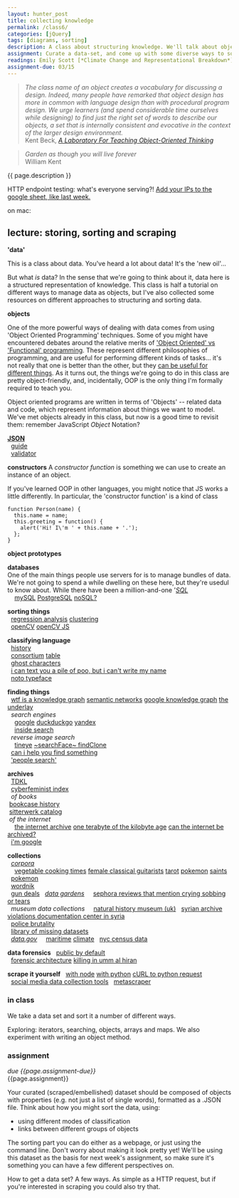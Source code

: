 ```yaml
---  
layout: hunter_post  
title: collecting knowledge  
permalink: /class6/  
categories: [jQuery]
tags: [diagrams, sorting]
description: A class about structuring knowledge. We'll talk about objects, data, libraries, scraping and the politics of taxonomy.
assignment: Curate a data-set, and come up with some diverse ways to sort it.
readings: Emily Scott [*Climate Change and Representational Breakdown*](https://averyreview.com/issues/16/archives-of-the-present-future)<br>Clayton Aldern [*Cartographers Without Borders*](https://logicmag.io/justice/cartographers-without-borders/)
assignment-due: 03/15
---  
```


> *The class name of an object creates a vocabulary for discussing a design. Indeed, many people have remarked that object design has more in common with language design than with procedural program design. We urge learners (and spend considerable time ourselves while designing) to find just the right set of words to describe our objects, a set that is internally consistent and evocative in the context of the larger design environment.*  
> Kent Beck, [*A Laboratory For Teaching Object-Oriented Thinking*](http://worrydream.com/refs/Beck%20-%20%20A%20Laboratory%20For%20Teaching%20Object-Oriented%20Thinking.pdf)

> *Garden as though you will live forever*  
> William Kent  

{{ page.description }}

HTTP endpoint testing: what's everyone serving?! [Add your IPs to the google sheet, like last week.](https://docs.google.com/spreadsheets/d/1Geq0eVsVNMHlhbMsSgQ6eXJzn8NPMJuBecdh-K2EpmE/edit#gid=0)

on mac: 

## lecture: storing, sorting and scraping


**'data'**

This is a class about data. You've heard a lot about data! It's the 'new oil'... 

But what *is* data? In the sense that we're going to think about it, data here is a structured representation of knowledge. This class is half a tutorial on different ways to manage data as objects, but I've also collected some resources on different approaches to structuring and sorting data.

**objects**  

One of the more powerful ways of dealing with data comes from using 'Object Oriented Programming' techniques. Some of you might have encountered debates around the relative merits of ['Object Oriented' vs 'Functional' programming](https://www.codenewbie.org/blogs/object-oriented-programming-vs-functional-programming). These represent different philosophies of programming, and are useful for performing different kinds of tasks... it's not really that one is better than the other, but they [can be useful for different things]((http://blog.fogus.me/2013/07/22/fp-vs-oo-from-the-trenches/)  ). As it turns out, the things we're going to do in this class are pretty object-friendly, and, incidentally, OOP is the only thing I'm formally required to teach you. 

Object oriented programs are written in terms of 'Objects' -- related data and code, which represent information about things we want to model. We've met objects already in this class, but now is a good time to revisit them: remember JavaScript *Object* Notation?

[**JSON**](https://www.json.org/json-en.html)  
  [guide](https://www.tutorialspoint.com/json/json_quick_guide.htm)  
  [validator](https://jsonformatter.curiousconcept.com)  

**constructors**
A *constructor function* is something we can use to create an instance of an object. 

If you've learned OOP in other languages, you might notice that JS works a little differently. In particular, the 'constructor function' is a kind of class

```
function Person(name) {
  this.name = name;
  this.greeting = function() {
    alert('Hi! I\'m ' + this.name + '.');
  };
}
```


**object prototypes**

**databases**  
One of the main things people use servers for is to manage bundles of data. We're not going to spend a while dwelling on these here, but they're usedul to know about. While there have been a million-and-one '[*SQL*](https://en.wikipedia.org/wiki/SQL)  
    [mySQL](https://www.mysql.com) [PostgreSQL](https://www.postgresql.org) [noSQL?](https://en.wikipedia.org/wiki/NoSQL)  



**sorting things**  
  [regression analysis](https://en.m.wikipedia.org/wiki/Regression_analysis) [clustering](https://en.wikipedia.org/wiki/K-means_clustering)  
  [openCV](https://opencv.org) [openCV JS](https://docs.opencv.org/3.4/d5/d10/tutorial_js_root.html)  

**classifying language**  
  [history](https://en.wikipedia.org/wiki/Unicode#Origin_and_development)  
  [consortium](https://home.unicode.org) [table](https://unicode-table.com/en/#basic-latin)  
  [ghost characters](https://www.dampfkraft.com/ghost-characters.html)  
  [i can text you a pile of poo, but i can't write my name](https://modelviewculture.com/pieces/i-can-text-you-a-pile-of-poo-but-i-cant-write-my-name)  
  [noto typeface](https://www.google.com/get/noto/)  

**finding things**  
  [wtf is a knowledge graph](https://hackernoon.com/wtf-is-a-knowledge-graph-a16603a1a25f) [semantic networks](https://upload.wikimedia.org/wikipedia/commons/thumb/6/67/Semantic_Net.svg/640px-Semantic_Net.svg.png) [google knowledge graph](https://googleblog.blogspot.co.uk/2012/05/introducing-knowledge-graph-things-not.html) [the underlay](https://underlay.mit.edu)  
  *search engines*    
    [google]() [duckduckgo]() [yandex](https://yandex.com)  
    [inside search](https://blog.google/products/search/)  
  *reverse image search*  
    [tineye](https://tineye.com) [~searchFace~ findClone](https://www.bellingcat.com/resources/how-tos/2019/02/19/using-the-new-russian-facial-recognition-site-searchface-ru/)  
  [can i help you find something](http://rostenwoo.biz/index.php/abouthaystacks)  
  ['people search'](https://docs.google.com/spreadsheets/d/1nDWmjCBvQE6N1TDv6RvAjo6oeSCRCIiWjG7502OG48I/edit#gid=0)  

**archives**  
  [TDKL](http://www.tkdl.res.in)  
  [cyberfeminist index](https://docs.google.com/spreadsheets/d/1q_ZlbZhstBTfnZL4QP11ebivXgsvrf8shuG-QX146nw/edit?usp=sharing)  
  *of books*  
 [bookcase history](http://www.harvarddesignmagazine.org/issues/43/before-billy-a-brief-history-of-the-bookcase)  
 [sitterwerk catalog](https://www.sitterwerk-katalog.ch/books)  
 *of the internet*  
    [the internet archive](https://archive.org/index.php) [one terabyte of the kilobyte age](https://blog.geocities.institute) [can the internet be archived?](https://www.newyorker.com/magazine/2015/01/26/cobweb)  
  [i'm google](https://dinakelberman.tumblr.com)  


**collections**  
  [*corpora*](https://github.com/dariusk/corpora)  
    [vegetable cooking times](https://github.com/dariusk/corpora/blob/master/data/foods/vegetable_cooking_times.json) [female classical guitarists](https://github.com/dariusk/corpora/blob/master/data/music/female_classical_guitarists.json) [tarot](https://github.com/dariusk/corpora/blob/master/data/divination/tarot_interpretations.json) [pokemon](https://github.com/dariusk/corpora/blob/master/data/games/pokemon.json) [saints](https://github.com/dariusk/corpora/blob/master/data/religion/christian_saints.json)  
  [pokemon](https://github.com/fanzeyi/pokemon.json)  
  [wordnik](https://developer.wordnik.com/docs)  
  [gun deals](https://docs.google.com/spreadsheets/d/1UioHw4TSPUh1P4fRiVhuw9m66FTXNVL06s-2Tihal_o/edit#gid=0)
  [*data gardens*](https://github.com/everestpipkin/datagardens)
    [sephora reviews that mention crying sobbing or tears](https://github.com/everestpipkin/datagardens/tree/master/students/khanniie/5_newDataSet)  
  *museum data collections*
    [natural history museum (uk)](https://data.nhm.ac.uk)
  [syrian archive](https://syrianarchive.org/en/collections) [violations documentation center in syria](http://www.vdc-sy.info/index.php/en/martyrs)  
  [police brutality](https://www.theguardian.com/us-news/ng-interactive/2015/jun/01/the-counted-police-killings-us-database)  
  [library of missing datasets](http://mimionuoha.com/the-library-of-missing-datasets/)  
  [*data.gov*](https://www.data.gov)
    [maritime](https://www.data.gov/maritime/) [climate](https://catalog.data.gov/dataset?groups=climate5434&#topic=climate_navigation)
  [nyc census data](https://popfactfinder.planning.nyc.gov/#12.25/40.724/-73.9868)

**data forensics**
  [public by default](https://publicbydefault.fyi)  
  [forensic architecture](https://forensic-architecture.org) [killing in umm al hiran](https://forensic-architecture.org/investigation/killing-in-umm-al-hiran)  

**scrape it yourself**
  [with node](https://www.freecodecamp.org/news/the-ultimate-guide-to-web-scraping-with-node-js-daa2027dcd3/) [with python](https://hackernoon.com/web-scraping-tutorial-with-python-tips-and-tricks-db070e70e071) [cURL to python request](https://curl.trillworks.com)  
  [social media data collection tools](http://socialmediadata.wikidot.com)
  [metascraper](https://metascraper.js.org/#/)  

### in class  
We take a data set and sort it a number of different ways.

Exploring: iterators, searching, objects, arrays and maps. We also experiment with writing an object method.

### assignment  
*due {{page.assignment-due}}*<br>
{{page.assignment}}

Your curated (scraped/embellished) dataset should be composed of objects with properties (e.g. not just a list of single words), formatted as a .JSON file. Think about how you might sort the data, using:

* using different modes of classification
* links between different groups of objects

The sorting part you can do either as a webpage, or just using the command line. Don't worry about making it look pretty yet! We'll be using this dataset as the basis for next week's assignment, so make sure it's something you can have a few different perspectives on.

How to get a data set? A few ways. As simple as a HTTP request, but if you're interested in scraping you could also try that.
